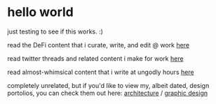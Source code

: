 # hello world
just testing to see if this works. :) 

read the DeFi content that i curate, write, and edit @ work [here](treehouse.finance/treehouse-academy)

read twitter threads and related content i make for work [here](twitter.com/TreehouseFi)

read almost-whimsical content that i write at ungodly hours [here](www.medium.com/@_4am)




completely unrelated, but if you'd like to view my, albeit dated, design portolios, you can check them out here:
[architecture](https://bit.ly/2L5RfD2) / [graphic design](https://bit.ly/2TVNAze)
